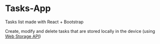 # Tasks-App

Tasks list made with React + Bootstrap

Create, modify and delete tasks that are stored locally in the device (using [Web Storage API](https://developer.mozilla.org/en-US/docs/Web/API/Web_Storage_API))
